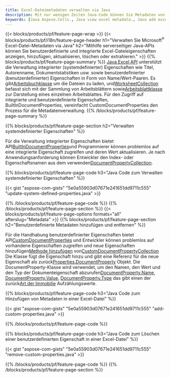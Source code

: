 ```yaml
---
title: Excel-Dateimetadaten verwalten via Java
description: Mit nur wenigen Zeilen Java-Code können Sie Metadaten von Excel-Dateien anzeigen, hinzufügen, bearbeiten, entfernen oder extrahieren
keywords: [Java Aspose.Cells., Java view excel metadata., Java add excel metadata., Java insert excel metadata., Java edit excel metadata., Java remove excel metadata., Java extract excel metadata., Java modify excel metadata]
---
```

{{< blocks/products/pf/feature-page-wrap >}}
{{< blocks/products/pf/i18n/feature-page-header h1="Verwalten Sie Microsoft<sup>&reg;</sup> Excel-Datei-Metadaten via Java" h2="Mithilfe serverseitiger Java-APIs können Sie benutzerdefinierte und integrierte Excel-Dateieigenschaften anzeigen, hinzufügen, aktualisieren, löschen oder extrahieren." >}}
{{% blocks/products/pf/feature-page-summary %}}
[Java Excel API](/cells/de/java/) unterstützt die Verwaltung integrierter (systemdefinierter) Eigenschaften wie Titel, Autorenname, Dokumentstatistiken usw. sowie benutzerdefinierter (benutzerdefinierter) Eigenschaften in Form von Name/Wert-Paaren. Es gibt[Arbeitsbuchklasse](https://reference.aspose.com/cells/java/com.aspose.cells/Workbook) um die Dateien zu laden, und[WorksheetCollection](https://reference.aspose.com/cells/java/com.aspose.cells/WorksheetCollection) befasst sich mit der Sammlung von Arbeitsblättern sowie[Arbeitsblattklasse](https://reference.aspose.com/cells/java/com.aspose.cells/Worksheet) zur Darstellung eines einzelnen Arbeitsblattes. Für den Zugriff auf integrierte und benutzerdefinierte Eigenschaften, BuiltInDocumentProperties, vereinfacht CustomDocumentProperties den Prozess für die Metadatenverwaltung.
{{% /blocks/products/pf/feature-page-summary %}}

{{% blocks/products/pf/feature-page-section h2="Verwalten systemdefinierter Eigenschaften" %}}

 Für die Verwaltung integrierter Eigenschaften bietet API[BuiltInDocumentProperties](https://reference.aspose.com/cells/java/com.aspose.cells/worksheetcollection#BuiltInDocumentProperties)und Programmierer können problemlos auf eine integrierte Eigenschaft zugreifen und deren Wert aktualisieren. Je nach Anwendungsanforderung können Entwickler den Index- oder Eigenschaftsnamen aus dem verwenden[DocumentPropertyCollection](https://reference.aspose.com/cells/java/com.aspose.cells/DocumentPropertyCollection). 

{{% blocks/products/pf/feature-page-code h3="Java Code zum Verwalten systemdefinierter Eigenschaften" %}}

{{< gist "aspose-com-gists" "5e0a55903d07671e241651dd9711c555" "update-system-defined-properties.java" >}}

{{% /blocks/products/pf/feature-page-code %}}
{{% /blocks/products/pf/feature-page-section %}}
{{< blocks/products/pf/feature-page-options formats="all" afterslug="Metadata" >}}
{{% blocks/products/pf/feature-page-section h2="Benutzerdefinierte Metadaten hinzufügen und entfernen" %}}

Für die Handhabung benutzerdefinierter Eigenschaften bietet API[CustomDocumentProperties](https://reference.aspose.com/cells/java/com.aspose.cells/worksheetcollection#CustomDocumentProperties) und Entwickler können problemlos auf vorhandene Eigenschaften zugreifen und neue Eigenschaften hinzufügen[Methode hinzufügen](https://reference.aspose.com/cells/java/com.aspose.cells/customdocumentpropertycollection#add(java.lang.String,%20boolean) ) von[CustomDocumentPropertyCollection](https://reference.aspose.com/cells/java/com.aspose.cells/CustomDocumentPropertyCollection) Die Klasse fügt die Eigenschaft hinzu und gibt eine Referenz für die neue Eigenschaft als zurück[Properties.DocumentProperty](https://reference.aspose.com/cells/java/com.aspose.cells/DocumentProperty) Objekt. Die DocumentProperty-Klasse wird verwendet, um den Namen, den Wert und den Typ der Dokumenteigenschaft abzurufen[DocumentProperty.Name](https://reference.aspose.com/cells/java/com.aspose.cells/documentproperty#Name), [DocumentProperty.Value](https://reference.aspose.com/cells/java/com.aspose.cells/documentproperty#Value),  [DocumentProperty.Type](https://reference.aspose.com/cells/java/com.aspose.cells/documentproperty#Type) das gibt einen der zurück[Art der Immobilie](https://reference.aspose.com/cells/java/com.aspose.cells/PropertyType) Aufzählungswerte.
 
{{% blocks/products/pf/feature-page-code h3="Java Code zum Hinzufügen von Metadaten in einer Excel-Datei" %}}

{{< gist "aspose-com-gists" "5e0a55903d07671e241651dd9711c555" "add-custom-properties.java" >}}

{{% /blocks/products/pf/feature-page-code %}}


{{% blocks/products/pf/feature-page-code h3="Java Code zum Löschen einer benutzerdefinierten Eigenschaft in einer Excel-Datei" %}}

{{< gist "aspose-com-gists" "5e0a55903d07671e241651dd9711c555" "remove-custom-properties.java" >}}

{{% /blocks/products/pf/feature-page-code %}}
{{% /blocks/products/pf/feature-page-section %}}
